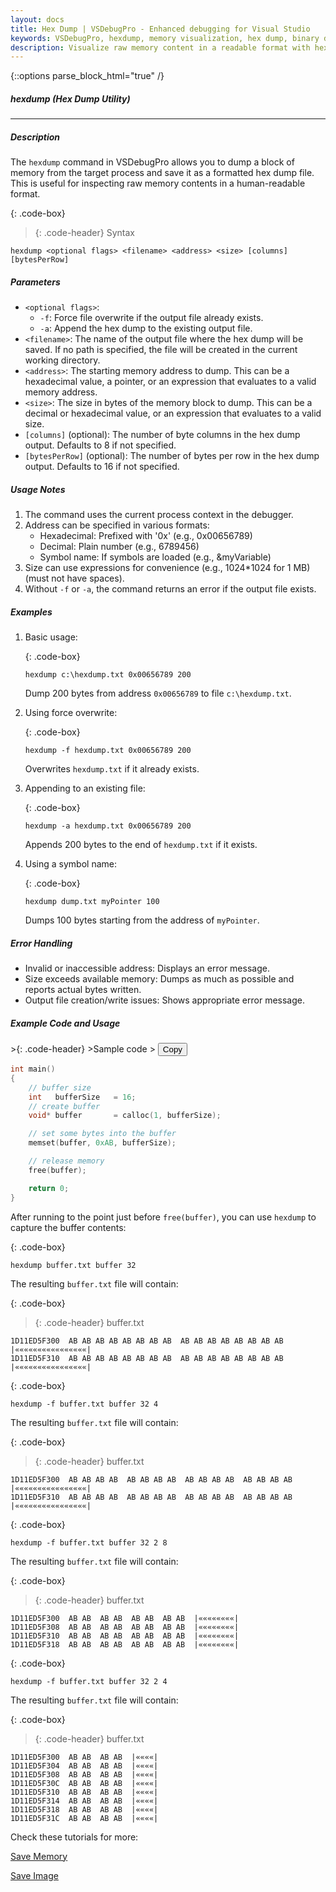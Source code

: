 ```yaml
---
layout: docs
title: Hex Dump | VSDebugPro - Enhanced debugging for Visual Studio
keywords: VSDebugPro, hexdump, memory visualization, hex dump, binary data analysis, memory inspection, debugging tools
description: Visualize raw memory content in a readable format with hexdump. This command generates formatted hex dumps of memory regions, making it easier to analyze binary data and identify patterns during debugging.
---
```

{::options parse_block_html="true" /}

##### hexdump (Hex Dump Utility)
---

##### Description
The `hexdump` command in VSDebugPro allows you to dump a block of memory from the target process and save it as a formatted hex dump file. This is useful for inspecting raw memory contents in a human-readable format.

{: .code-box}
>{: .code-header}
>Syntax
```code
hexdump <optional flags> <filename> <address> <size> [columns] [bytesPerRow]
```

##### Parameters

- `<optional flags>`:
    - `-f`: Force file overwrite if the output file already exists.
    - `-a`: Append the hex dump to the existing output file.
- `<filename>`: The name of the output file where the hex dump will be saved. If no path is specified, the file will be created in the current working directory.
- `<address>`: The starting memory address to dump. This can be a hexadecimal value, a pointer, or an expression that evaluates to a valid memory address.
- `<size>`: The size in bytes of the memory block to dump. This can be a decimal or hexadecimal value, or an expression that evaluates to a valid size.
- `[columns]` (optional): The number of byte columns in the hex dump output. Defaults to 8 if not specified.
- `[bytesPerRow]` (optional): The number of bytes per row in the hex dump output. Defaults to 16 if not specified.

##### Usage Notes

1. The command uses the current process context in the debugger.
2. Address can be specified in various formats:
   - Hexadecimal: Prefixed with '0x' (e.g., 0x00656789)
   - Decimal: Plain number (e.g., 6789456)
   - Symbol name: If symbols are loaded (e.g., &myVariable)
3. Size can use expressions for convenience (e.g., 1024*1024 for 1 MB) (must not have spaces).
4. Without `-f` or `-a`, the command returns an error if the output file exists.

##### Examples

1. Basic usage:

   {: .code-box}
   ```
   hexdump c:\hexdump.txt 0x00656789 200
   ```
   Dump 200 bytes from address `0x00656789` to file `c:\hexdump.txt`.

2. Using force overwrite:

   {: .code-box}
   ```
   hexdump -f hexdump.txt 0x00656789 200
   ```
   Overwrites `hexdump.txt` if it already exists.

3. Appending to an existing file:

   {: .code-box}
   ```
   hexdump -a hexdump.txt 0x00656789 200
   ```
   Appends 200 bytes to the end of `hexdump.txt` if it exists.

4. Using a symbol name:

   {: .code-box}
   ```
   hexdump dump.txt myPointer 100
   ```
   Dumps 100 bytes starting from the address of `myPointer`.

##### Error Handling

- Invalid or inaccessible address: Displays an error message.
- Size exceeds available memory: Dumps as much as possible and reports actual bytes written.
- Output file creation/write issues: Shows appropriate error message.

##### Example Code and Usage

<div class="code-box">
>{: .code-header}
>Sample code
> <button onclick="copyCode(this)" class="copy-button">Copy</button>

```cpp
int main()
{
    // buffer size
    int   bufferSize   = 16;
    // create buffer
    void* buffer       = calloc(1, bufferSize);

    // set some bytes into the buffer
    memset(buffer, 0xAB, bufferSize);

    // release memory
    free(buffer);

    return 0;
}
```
</div>

After running to the point just before `free(buffer)`, you can use `hexdump` to capture the buffer contents:

{: .code-box}
```
hexdump buffer.txt buffer 32
```

The resulting `buffer.txt` file will contain:

{: .code-box}
>{: .code-header}
>buffer.txt
```
1D11ED5F300  AB AB AB AB AB AB AB AB  AB AB AB AB AB AB AB AB  |««««««««««««««««|
1D11ED5F310  AB AB AB AB AB AB AB AB  AB AB AB AB AB AB AB AB  |««««««««««««««««|
```

{: .code-box}
```
hexdump -f buffer.txt buffer 32 4
```

The resulting `buffer.txt` file will contain:

{: .code-box}
>{: .code-header}
>buffer.txt
```
1D11ED5F300  AB AB AB AB  AB AB AB AB  AB AB AB AB  AB AB AB AB  |««««««««««««««««|
1D11ED5F310  AB AB AB AB  AB AB AB AB  AB AB AB AB  AB AB AB AB  |««««««««««««««««|
```

{: .code-box}
```
hexdump -f buffer.txt buffer 32 2 8
```

The resulting `buffer.txt` file will contain:

{: .code-box}
>{: .code-header}
>buffer.txt
```
1D11ED5F300  AB AB  AB AB  AB AB  AB AB  |««««««««|
1D11ED5F308  AB AB  AB AB  AB AB  AB AB  |««««««««|
1D11ED5F310  AB AB  AB AB  AB AB  AB AB  |««««««««|
1D11ED5F318  AB AB  AB AB  AB AB  AB AB  |««««««««|
```

{: .code-box}
```
hexdump -f buffer.txt buffer 32 2 4
```

The resulting `buffer.txt` file will contain:

{: .code-box}
>{: .code-header}
>buffer.txt
```
1D11ED5F300  AB AB  AB AB  |««««|
1D11ED5F304  AB AB  AB AB  |««««|
1D11ED5F308  AB AB  AB AB  |««««|
1D11ED5F30C  AB AB  AB AB  |««««|
1D11ED5F310  AB AB  AB AB  |««««|
1D11ED5F314  AB AB  AB AB  |««««|
1D11ED5F318  AB AB  AB AB  |««««|
1D11ED5F31C  AB AB  AB AB  |««««|
```

Check these tutorials for more:

[Save Memory](/pages/tutorials/dumpbuffer.html)

[Save Image](/pages/tutorials/dumpimg.html)
